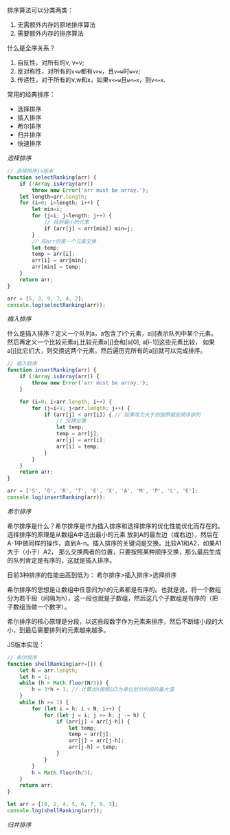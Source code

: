 排序算法可以分类两类：
1. 无需额外内存的原地排序算法
2. 需要额外内存的排序算法

什么是全序关系？
1. 自反性，对所有的v, v=v;
2. 反对称性，对所有的`v<w`都有`v>w`，且`v=w`时`w=v`;
3. 传递性，对于所有的v,w和x，如果`v<=w`且`w<=x`，则`v<=x`.

常用的经典排序：
- 选择排序
- 插入排序
- 希尔排序
- 归并排序
- 快速排序

*选择排序*
```js
// 选择排序js版本
function selectRanking(arr) {
    if (!Array.isArray(arr))
        throw new Error('arr must be array.');
    let length=arr.length;
    for (i=0; i<length; i++) {
        let min=i;
        for (j=i; j<length; j++) {
            // 找到最小的元素
            if (arr[j] < arr[min]) min=j;
        }
        // 和arr的第一个元素交换
        let temp;
        temp = arr[i];
        arr[i] = arr[min];
        arr[min] = temp;
    }
    return arr;
}

arr = [5, 3, 9, 7, 4, 2];
console.log(selectRanking(arr));
```

*插入排序*

什么是插入排序？定义一个队列a，a包含了i个元素，a[i]表示队列中某个元素。
然后再定义一个比较元素a[j](1<=j<=a.length),比较元素a[j]会和[a[0], a[i-1]]这些元素比较，
如果a[j]比它们大，则交换这两个元素。然后遍历完所有的a[j]就可以完成排序。

```js
// 插入排序
function insertRanking(arr) {
    if (!Array.isArray(arr)) {
        throw new Error('arr must be array.');
    }

    for (i=0; i<arr.length; i++) {
        for (j=i+1; j<arr.length; j++) {
            if (arr[j] < arr[i]) { // 如果改为大于则按照相反顺序排列
                // 交换位置
                let temp;
                temp = arr[j];
                arr[j] = arr[i];
                arr[i] = temp;
            }
        }
    }
    return arr;
}

arr = ['S', 'O', 'R', 'T', 'E', 'X', 'A', 'M', 'P', 'L', 'E'];
console.log(insertRanking(arr));
```

*希尔排序*

希尔排序是什么？希尔排序是作为插入排序和选择排序的优化性能优化而存在的。选择排序的原理是从数组A中选出最小的元素
放到A的最左边（或右边），然后在A-1中做同样的操作，直到A-n。插入排序的关键词是交换。比较A1和A2，如果A1大于（小于）A2，
那么交换两者的位置，只要按照某种顺序交换，那么最后生成的队列肯定是有序的，这就是插入排序。

目前3种排序的性能由高到低为：
希尔排序>插入排序>选择排序

希尔排序的思想是让数组中任意间为h的元素都是有序的。也就是说，将一个数组分为若干段（间隔为h），这一段也就是子数组，然后这几个子数组是有序的（把子数组当做一个数字）。

希尔排序的核心原理是分段，以这些段数字作为元素来排序，然后不断缩小段的大小，到最后需要排列的元素越来越多。

JS版本实现：
```js
// 希尔排序
function shellRanking(arr=[]) {
    let N = arr.length;
    let h = 1;
    while (h < Math.floor(N/3)) {
        h = 3*h + 1; // 计算出h按照以3为单位划分的段的最大值
    }
    while (h >= 1) {
        for (let i = h; i < N; i++) {
            for (let j = i; j >= h; j -= h) {
                if (arr[j] < arr[j-h]) {
                    let temp;
                    temp = arr[j];
                    arr[j] = arr[j-h];
                    arr[j-h] = temp;
                }
            }
        }
        h = Math.floor(h/3);
    }
    return arr;
}

let arr = [10, 2, 4, 5, 6, 7, 9, 3];
console.log(shellRanking(arr));
```

*归并排序*

